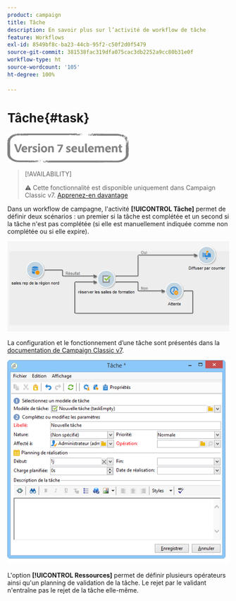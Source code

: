 ```yaml
---
product: campaign
title: Tâche
description: En savoir plus sur l’activité de workflow de tâche
feature: Workflows
exl-id: 8549bf8c-ba23-44cb-95f2-c50f2d0f5479
source-git-commit: 381538fac319dfa075cac3db2252a9cc80b31e0f
workflow-type: ht
source-wordcount: '105'
ht-degree: 100%

---
```


# Tâche{#task}

![](../../assets/v7-only.svg)

>[!AVAILABILITY]
>
>:warning: Cette fonctionnalité est disponible uniquement dans Campaign Classic v7. [Apprenez-en davantage](../../mrm/using/creating-and-managing-tasks.md)

Dans un workflow de campagne, l&#39;activité **[!UICONTROL Tâche]** permet de définir deux scénarios : un premier si la tâche est complétée et un second si la tâche n&#39;est pas complétée (si elle est manuellement indiquée comme non complétée ou si elle expire).

![](assets/mrm_task_in_workflow.png)

La configuration et le fonctionnement d’une tâche sont présentés dans la [documentation de Campaign Classic v7](../../mrm/using/creating-and-managing-tasks.md).

![](assets/wkf_task_activity.png)

L&#39;option **[!UICONTROL Ressources]** permet de définir plusieurs opérateurs ainsi qu&#39;un planning de validation de la tâche. Le rejet par le validant n&#39;entraîne pas le rejet de la tâche elle-même.
